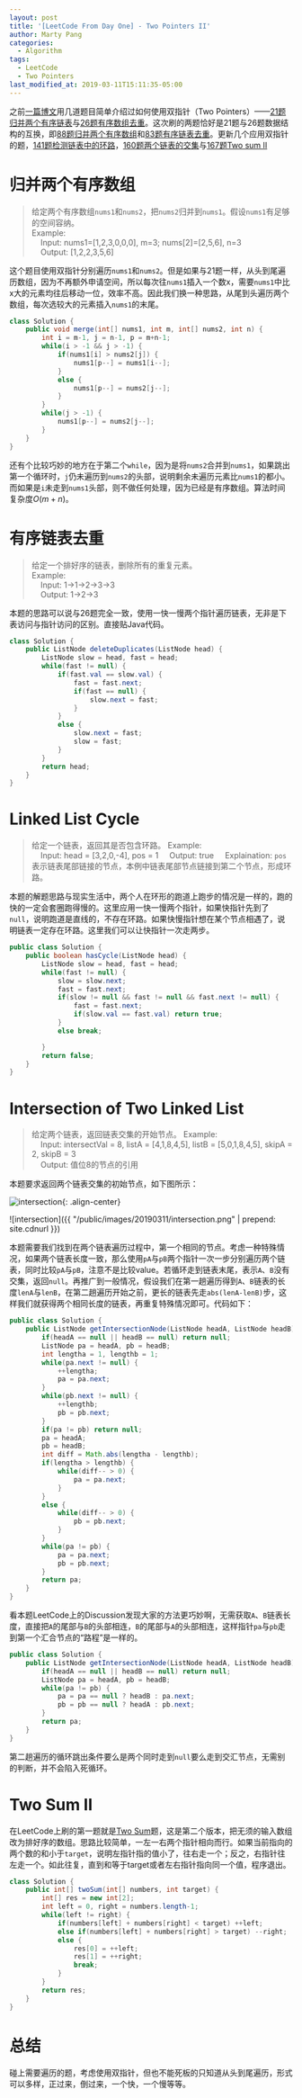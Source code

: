 ```yaml
---
layout: post
title: '[LeetCode From Day One] - Two Pointers II'
author: Marty Pang
categories: 
  - Algorithm
tags: 
  - LeetCode
  - Two Pointers
last_modified_at: 2019-03-11T15:11:35-05:00
---
```


之前[一篇博文](https://www.hytheory.com/algorithm/Leetcode-from-day-one-two-pointers/)用几道题目简单介绍过如何使用双指针（Two Pointers）——[21题归并两个有序链表](https://leetcode.com/problems/merge-two-sorted-lists/description/)与[26题有序数组去重](https://leetcode.com/problems/remove-duplicates-from-sorted-array/description/)。这次刷的两题恰好是21题与26题数据结构的互换，即[88题归并两个有序数组](https://leetcode.com/problems/merge-sorted-array/description/)和[83题有序链表去重](https://leetcode.com/problems/remove-duplicates-from-sorted-list/description/)。更新几个应用双指针的题，[141题检测链表中的环路](https://leetcode.com/problems/linked-list-cycle/description/)，[160题两个链表的交集](https://leetcode.com/problems/intersection-of-two-linked-lists/description/)与[167题Two sum II](https://leetcode.com/problems/two-sum-ii-input-array-is-sorted/description/)

# 归并两个有序数组

> 给定两个有序数组`nums1`和`nums2`，把`nums2`归并到`nums1`。假设`nums1`有足够的空间容纳。  
> Example:   
&nbsp; &nbsp; Input: nums1=[1,2,3,0,0,0], m=3; nums[2]=[2,5,6], n=3  
&nbsp; &nbsp; Output: [1,2,2,3,5,6]  

这个题目使用双指针分别遍历`nums1`和`nums2`。但是如果与21题一样，从头到尾遍历数组，因为不再额外申请空间，所以每次往`nums1`插入一个数x，需要`nums1`中比x大的元素均往后移动一位，效率不高。因此我们换一种思路，从尾到头遍历两个数组，每次选较大的元素插入`nums1`的末尾。

```java
class Solution {
    public void merge(int[] nums1, int m, int[] nums2, int n) {
        int i = m-1, j = n-1, p = m+n-1;
        while(i > -1 && j > -1) {
            if(nums1[i] > nums2[j]) {
                nums1[p--] = nums1[i--];
            }
            else {
                nums1[p--] = nums2[j--];
            }
        }
        while(j > -1) {
            nums1[p--] = nums2[j--];  
        }
    }
}
```

还有个比较巧妙的地方在于第二个`while`，因为是将`nums2`合并到`nums1`，如果跳出第一个循环时，`j`仍未遍历到`nums2`的头部，说明剩余未遍历元素比`nums1`的都小。而如果是`i`未走到`nums1`头部，则不做任何处理，因为已经是有序数组。算法时间复杂度$O(m+n)$。

# 有序链表去重

> 给定一个排好序的链表，删除所有的重复元素。  
> Example:   
&nbsp; &nbsp; Input: 1->1->2->3->3  
&nbsp; &nbsp; Output: 1->2->3  

本题的思路可以说与26题完全一致，使用一快一慢两个指针遍历链表，无非是下表访问与指针访问的区别。直接贴Java代码。

```java
class Solution {
    public ListNode deleteDuplicates(ListNode head) {
        ListNode slow = head, fast = head;
        while(fast != null) {
            if(fast.val == slow.val) {
                fast = fast.next;
                if(fast == null) {
                    slow.next = fast;
                }
            }
            else {
                slow.next = fast;
                slow = fast;
            }
        }
        return head;
    }
}
```

# Linked List Cycle

> 给定一个链表，返回其是否包含环路。
> Example:  
&nbsp; &nbsp; Input: head = [3,2,0,-4], pos = 1
&nbsp; &nbsp; Output: true
&nbsp; &nbsp; Explaination: `pos`表示链表尾部链接的节点，本例中链表尾部节点链接到第二个节点，形成环路。

本题的解题思路与现实生活中，两个人在环形的跑道上跑步的情况是一样的，跑的快的一定会套圈跑得慢的。这里应用一快一慢两个指针，如果快指针先到了`null`，说明跑道是直线的，不存在环路。如果快慢指针想在某个节点相遇了，说明链表一定存在环路。这里我们可以让快指针一次走两步。

```java
public class Solution {
    public boolean hasCycle(ListNode head) {
        ListNode slow = head, fast = head;
        while(fast != null) {
            slow = slow.next;
            fast = fast.next;
            if(slow != null && fast != null && fast.next != null) {
                fast = fast.next;
                if(slow.val == fast.val) return true;
            }
            else break;

        }
        return false;
    }
}
```

# Intersection of Two Linked List

> 给定两个链表，返回链表交集的开始节点。
> Example:  
&nbsp; &nbsp; Input: intersectVal = 8, listA = [4,1,8,4,5], listB = [5,0,1,8,4,5], skipA = 2, skipB = 3  
&nbsp; &nbsp; Output: 值位8的节点的引用

本题要求返回两个链表交集的初始节点，如下图所示：

![intersection](/public/images/20190311/intersection.png){: .align-center}

![intersection]({{ "/public/images/20190311/intersection.png" | prepend: site.cdnurl }})

本题需要我们找到在两个链表遍历过程中，第一个相同的节点。考虑一种特殊情况，如果两个链表长度一致，那么使用`pA`与`pB`两个指针一次一步分别遍历两个链表，同时比较`pA`与`pB`，注意不是比较value。若循环走到链表末尾，表示`A`、`B`没有交集，返回`null`。再推广到一般情况，假设我们在第一趟遍历得到`A`、`B`链表的长度`lenA`与`lenB`，在第二趟遍历开始之前，更长的链表先走`abs(lenA-lenB)`步，这样我们就获得两个相同长度的链表，再重复特殊情况即可。代码如下：

```java
public class Solution {
    public ListNode getIntersectionNode(ListNode headA, ListNode headB) {
        if(headA == null || headB == null) return null;
        ListNode pa = headA, pb = headB;
        int lengtha = 1, lengthb = 1;
        while(pa.next != null) {
            ++lengtha;
            pa = pa.next;
        }
        while(pb.next != null) {
            ++lengthb;
            pb = pb.next;
        }
        if(pa != pb) return null;
        pa = headA;
        pb = headB;
        int diff = Math.abs(lengtha - lengthb);
        if(lengtha > lengthb) {
            while(diff-- > 0) {
                pa = pa.next;
            }
        }
        else {
            while(diff-- > 0) {
                pb = pb.next;
            }
        }
        while(pa != pb) {
            pa = pa.next;
            pb = pb.next;
        }
        return pa;
    }
}
```

看本题LeetCode上的Discussion发现大家的方法更巧妙啊，无需获取`A`、`B`链表长度，直接把`A`的尾部与`B`的头部相连，`B`的尾部与`A`的头部相连，这样指针`pa`与`pb`走到第一个汇合节点的“路程”是一样的。

```java
public class Solution {
    public ListNode getIntersectionNode(ListNode headA, ListNode headB) {
        if(headA == null || headB == null) return null;
        ListNode pa = headA, pb = headB;
        while(pa != pb) {
            pa = pa == null ? headB : pa.next;
            pb = pb == null ? headA : pb.next;
        }
        return pa;
    }
}
```
第二趟遍历的循环跳出条件要么是两个同时走到`null`要么走到交汇节点，无需别的判断，并不会陷入死循环。

# Two Sum II

在LeetCode上刷的第一题就是[Two Sum](https://leetcode.com/problems/two-sum/description)题，这是第二个版本，把无须的输入数组改为排好序的数组。思路比较简单，一左一右两个指针相向而行。如果当前指向的两个数的和小于`target`，说明左指针指的值小了，往右走一个；反之，右指针往左走一个。如此往复，直到和等于target或者左右指针指向同一个值，程序退出。

```java
class Solution {
    public int[] twoSum(int[] numbers, int target) {
        int[] res = new int[2];
        int left = 0, right = numbers.length-1;
        while(left != right) {
            if(numbers[left] + numbers[right] < target) ++left;
            else if(numbers[left] + numbers[right] > target) --right;
            else {
                res[0] = ++left;
                res[1] = ++right;
                break;
            }
        }
        return res;
    }
}
```

# 总结

碰上需要遍历的题，考虑使用双指针，但也不能死板的只知道从头到尾遍历，形式可以多样，正过来，倒过来，一个快，一个慢等等。